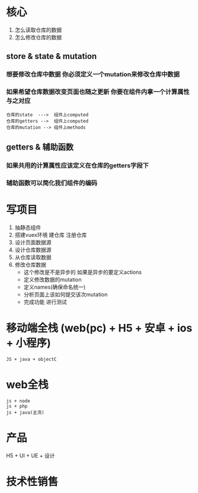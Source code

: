 # 核心
  1. 怎么读取仓库的数据
  2. 怎么修改仓库的数据

## store & state & mutation
### 想要修改仓库中数据 你必须定义一个mutation来修改仓库中数据
### 如果希望仓库数据改变页面也随之更新 你要在组件内拿一个计算属性与之对应
    仓库的state  --->  组件上computed
    仓库的getters -->  组件上computed
    仓库的mutation --> 组件上methods

## getters & 辅助函数    
### 如果共用的计算属性应该定义在仓库的getters字段下
###  辅助函数可以简化我们组件的编码
    
# 写项目
 1. 抽静态组件
 2. 搭建vuex环境
        建仓库
        注册仓库
 3. 设计页面数据源
 4. 设计仓库数据源
 5. 从仓库读取数据
 6. 修改仓库数据
      - 这个修改是不是异步的
         如果是异步的要定义actions
      - 定义修改数据的mutation
      - 定义names(确保命名统一)
      - 分析页面上该如何提交该次mutation     
      - 完成功能 进行测试
     
# 移动端全栈 (web(pc) + H5 + 安卓 + ios + 小程序)  
    JS + java + objectC     
# web全栈
    js + node
    js + php     
    js + java(主流)
    
# 产品
  H5 + UI + UE + 设计
# 技术性销售    
   
  

